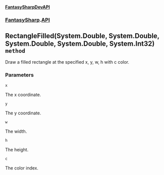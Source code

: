 #### [FantasySharpDevAPI](./FantasySharpDevAPI.md 'FantasySharpDevAPI')
### [FantasySharp](./FantasySharpDevAPI.md#FantasySharp 'FantasySharp').[API](./FantasySharp-API.md 'FantasySharp.API')
## RectangleFilled(System.Double, System.Double, System.Double, System.Double, System.Int32) `method`
Draw a filled rectangle at the specified x, y, w, h with c color.
### Parameters

<a name='FantasySharp-API-RectangleFilled(System-Double-_System-Double-_System-Double-_System-Double-_System-Int32)-x'></a>
`x`

The x coordinate.

<a name='FantasySharp-API-RectangleFilled(System-Double-_System-Double-_System-Double-_System-Double-_System-Int32)-y'></a>
`y`

The y coordinate.

<a name='FantasySharp-API-RectangleFilled(System-Double-_System-Double-_System-Double-_System-Double-_System-Int32)-w'></a>
`w`

The width.

<a name='FantasySharp-API-RectangleFilled(System-Double-_System-Double-_System-Double-_System-Double-_System-Int32)-h'></a>
`h`

The height.

<a name='FantasySharp-API-RectangleFilled(System-Double-_System-Double-_System-Double-_System-Double-_System-Int32)-c'></a>
`c`

The color index.
